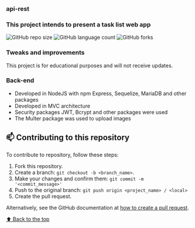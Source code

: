 ### api-rest

### This project intends to present a task list web app

![GitHub repo size](https://img.shields.io/github/repo-size/devDudu-21/api-rest?style=for-the-badge)
![GitHub language count](https://img.shields.io/github/languages/count/devDudu-21/api-rest?style=for-the-badge)
![GitHub forks](https://img.shields.io/github/forks/devDudu-21/api-rest?style=for-the-badge)

### Tweaks and improvements

This project is for educational purposes and will not receive updates.

### Back-end

- Developed in NodeJS with npm Express, Sequelize, MariaDB and other packages
- Developed in MVC architecture
- Security packages JWT, Bcrypt and other packages were used
- The Multer package was used to upload images

## 📫 Contributing to this repository

To contribute to repository, follow these steps:

1. Fork this repository.
2. Create a branch: `git checkout -b <branch_name>`.
3. Make your changes and confirm them: `git commit -m '<commit_message>'`
4. Push to the original branch: `git push origin <project_name> / <local>`
5. Create the pull request.

Alternatively, see the GitHub documentation at [how to create a pull request](https://help.github.com/en/github/collaborating-with-issues-and-pull-requests/creating-a-pull-request).

[⬆ Back to the top](#api-rest)
